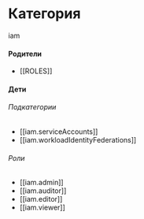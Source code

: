 # Категория

iam


#### Родители

- [[ROLES]]


#### Дети

###### Подкатегории
- [[iam.serviceAccounts]]
- [[iam.workloadIdentityFederations]]
###### Роли
- [[iam.admin]]
- [[iam.auditor]]
- [[iam.editor]]
- [[iam.viewer]]
